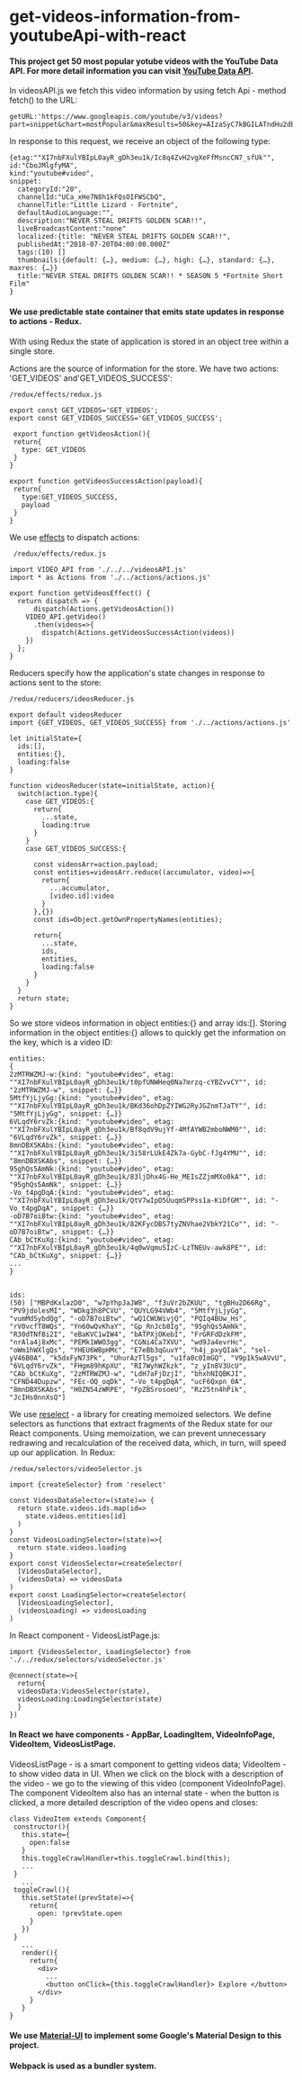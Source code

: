 # get-videos-information-from-youtubeApi-with-react

#### This project get 50 most popular yotube videos with the YouTube Data API. For more detail information you can visit [YouTube Data API](https://developers.google.com/youtube/v3/).

In videosAPI.js we fetch this video information by using fetch Api - method fetch() to the URL:
```
getURL:'https://www.googleapis.com/youtube/v3/videos?part=snippet&chart=mostPopular&maxResults=50&key=AIzaSyC7kBGILATndHu2dbDqQoEXYw8x6CswPsU'
```
In response to this request, we receive an object of the following type:
```
{etag:""XI7nbFXulYBIpL0ayR_gDh3eu1k/Ic8q4ZvH2vgXeFfMsncCN7_sfUk"",
id:"CboJMlgfyMA",
kind:"youtube#video",
snippet:
  categoryId:"20",
  channelId:"UCa_xHe7N8h1kFQsOIFWSCbQ",
  channelTitle:"Little Lizard - Fortnite",
  defaultAudioLanguage:"",
  description:"NEVER STEAL DRIFTS GOLDEN SCAR!!",
  liveBroadcastContent:"none"
  localized:{title: "NEVER STEAL DRIFTS GOLDEN SCAR!!",
  publishedAt:"2018-07-20T04:00:00.000Z"
  tags:(10) []
  thumbnails:{default: {…}, medium: {…}, high: {…}, standard: {…}, maxres: {…}}
  title:"NEVER STEAL DRIFTS GOLDEN SCAR!! * SEASON 5 *Fortnite Short Film"
}
```
 #### We use predictable state container that emits state updates in response to actions - Redux. 
 With using Redux the state of application is stored in an object tree within a single store.
 
 Actions are the source of information for the store. We have two actions: 'GET_VIDEOS' and'GET_VIDEOS_SUCCESS':
 ```
 /redux/effects/redux.js
 
 export const GET_VIDEOS='GET_VIDEOS';
 export const GET_VIDEOS_SUCCESS='GET_VIDEOS_SUCCESS';

  export function getVideosAction(){
  return{
    type: GET_VIDEOS
  }
}

export function getVideosSuccessAction(payload){
  return{
    type:GET_VIDEOS_SUCCESS,
    payload
  }
}
```
 We use [effects](https://github.com/redux-effects/redux-effects) to dispatch actions:
```
 /redux/effects/redux.js

import VIDEO_API from './../../videosAPI.js'
import * as Actions from './../actions/actions.js'

export function getVideosEffect() {
  return dispatch => {
      dispatch(Actions.getVideosAction())
    VIDEO_API.getVideo()
      .then(videos=>{      
        dispatch(Actions.getVideosSuccessAction(videos))
    })
  };
}
 ```
 
Reducers specify how the application's state changes in response to actions sent to the store:
```
/redux/reducers/ideosReducer.js

export default videosReducer
import {GET_VIDEOS, GET_VIDEOS_SUCCESS} from './../actions/actions.js'

let initialState={
  ids:[],
  entities:{},
  loading:false
}

function videosReducer(state=initialState, action){
  switch(action.type){
    case GET_VIDEOS:{
      return{
        ...state,
        loading:true
      }
    }
    case GET_VIDEOS_SUCCESS:{

      const videosArr=action.payload;
      const entities=videosArr.reduce((accumulator, video)=>{
        return{
          ...accumulator,
          [video.id]:video
        }   
      },{})
      const ids=Object.getOwnPropertyNames(entities); 
      
      return{
        ...state,
        ids,
        entities,
        loading:false
      }
    }  
  }
  return state;
}
```
So we store videos information in object entities:{} and array ids:[]. Storing information in the object entities:{} allows to quickly get the information on the key, which is a video ID:
```
entities:
{
2zMTRWZMJ-w:{kind: "youtube#video", etag: ""XI7nbFXulYBIpL0ayR_gDh3eu1k/t0pfUNWHeq0Na7mrzq-cYBZvvCY"", id: "2zMTRWZMJ-w", snippet: {…}}
5MtfYjLjyGg:{kind: "youtube#video", etag: ""XI7nbFXulYBIpL0ayR_gDh3eu1k/BKd36ohDpZYIWG2RyJGZnmTJaTY"", id: "5MtfYjLjyGg", snippet: {…}}
6VLqdY6rvZk:{kind: "youtube#video", etag: ""XI7nbFXulYBIpL0ayR_gDh3eu1k/Bf8qdV9ujYf-4MfAYWB2mboNWM0"", id: "6VLqdY6rvZk", snippet: {…}}
8mnDBXSKAbs:{kind: "youtube#video", etag: ""XI7nbFXulYBIpL0ayR_gDh3eu1k/3i58rLUkE4Zk7a-GybC-fJg4YMU"", id: "8mnDBXSKAbs", snippet: {…}}
95ghQs5AmNk:{kind: "youtube#video", etag: ""XI7nbFXulYBIpL0ayR_gDh3eu1k/83ljDhx4G-He_MEIsZZjmMXo0kA"", id: "95ghQs5AmNk", snippet: {…}}
-Vo_t4pgDqA:{kind: "youtube#video", etag: ""XI7nbFXulYBIpL0ayR_gDh3eu1k/QtV7wIpO5UuqmSPPss1a-KiDfGM"", id: "-Vo_t4pgDqA", snippet: {…}}
-oD7B7oiBtw:{kind: "youtube#video", etag: ""XI7nbFXulYBIpL0ayR_gDh3eu1k/82KFycDBS7tyZNVhae2VbkY21Co"", id: "-oD7B7oiBtw", snippet: {…}}
CAb_bCtKuXg:{kind: "youtube#video", etag: ""XI7nbFXulYBIpL0ayR_gDh3eu1k/4q0wVqmuSIzC-LzTNEUv-awk8PE"", id: "CAb_bCtKuXg", snippet: {…}}
...
}


ids:
(50) ["MBPdKxlazD0", "w7pYhpJaJW8", "f3uVr2bZKUU", "tgBHu2D66Rg", "PV9jdolesMI", "WDkg3h8PCVU", "QUYLG94VWb4", "5MtfYjLjyGg", "vumMdSybdQg", "-oD7B7oiBtw", "wQ1CWUWivjQ", "PQIq4BUw_Hs", "rV0vcfT8WQs", "Yn60wQvKhaY", "Gp_RnJcb8Ig", "95ghQs5AmNk", "R30dTNfBi2I", "eBaKVC1wIW4", "bATPXjOKebI", "FrGRFdDzkFM", "nrAla4j8xMc", "PEMk1WWO3gg", "CGNi4Ca7XVU", "wd9Ja4evrHc", "oWm1hWXlgQs", "YHEU6WBpHMc", "E7eBb3qGuvY", "h4j_pxyQIak", "sel-yV46B0A", "k5dxFyN73Pk", "UhurAzTl5gs", "u1fa0c0ImGQ", "V9p1k5wAVvU", "6VLqdY6rvZk", "FHgm89hKpXU", "RI7WyhWZkzk", "z_yIn8V3UcU", "CAb_bCtKuXg", "2zMTRWZMJ-w", "LdH7aFjDzjI", "bhxhNIQBKJI", "CFND44Dupzw", "FEc-OQ_oqDk", "-Vo_t4pgDqA", "ucF6Qxpn_0A", "8mnDBXSKAbs", "H0ZN54zWRPE", "FpZBSrosoeU", "Rz25tn4hPik", "JcIHs0nnXsQ"]
```


We use [reselect](https://www.npmjs.com/package/reselect) - a library for creating memoized selectors. We define selectors as functions that extract fragments of the Redux state for our React components. Using memoization, we can prevent unnecessary redrawing and recalculation of the received data, which, in turn, will speed up our application.
In Redux:
```
/redux/selectors/videoSelector.js

import {createSelector} from 'reselect'

const VideosDataSelector=(state)=> {
  return state.videos.ids.map(id=>
    state.videos.entities[id]
  )
}
const VideosLoadingSelector=(state)=>{
  return state.videos.loading
}
export const VideosSelector=createSelector(
  [VideosDataSelector],
  (videosData) => videosData
)
export const LoadingSelector=createSelector(
  [VideosLoadingSelector],
  (videosLoading) => videosLoading
)
```
In React component - VideosListPage.js:
```
import {VideosSelector, LoadingSelector} from './../redux/selectors/videoSelector.js'

@connect(state=>{
  return{
  videosData:VideosSelector(state),
  videosLoading:LoadingSelector(state)
  }
})
```
#### In React we have components - AppBar, LoadingItem, VideoInfoPage, VideoItem, VideosListPage.
VideosListPage - is a smart component to getting videos data;
VideoItem - to show video data in UI. When we click on the block with a description of the video - we go to the viewing of this video (component VideoInfoPage). The component VideoItem also has an internal state - when the button is clicked, a more detailed description of the video opens and closes:
 ```
 class VideoItem extends Component{
  constructor(){
    this.state={
      open:false
    }
    this.toggleCrawlHandler=this.toggleCrawl.bind(this);
    ...
  }
    ...
  toggleCrawl(){
    this.setState((prevState)=>{
      return{
        open: !prevState.open
      }
    })
  }
    ...
    render(){
      return{
        <div>
          ...
          <button onClick={this.toggleCrawlHandler}> Explore </button>
        </div>
      }
    }
 }
  ```
  #### We use [Material-UI](https://material-ui.com/) to implement some Google's Material Design to this project.
  #### Webpack is used as a bundler system. 
